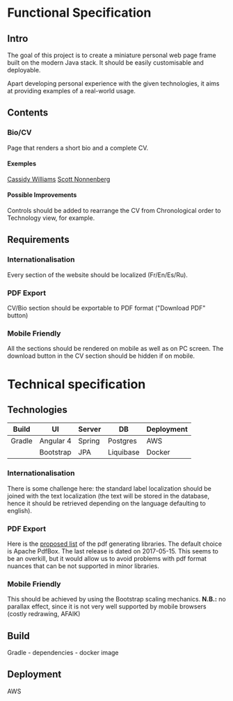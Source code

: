 # Functional Specification
## Intro
The goal of this project is to create a miniature personal web page frame built on the modern Java stack. It should be easily customisable and deployable. 

Apart developing personal experience with the given technologies, it aims at providing examples of a real-world usage.

## Contents

### Bio/CV
Page that renders a short bio and a complete CV.

#### Exemples
[Cassidy Williams](http://cassidoo.co/)
[Scott Nonnenberg](https://scottnonnenberg.com/)

#### Possible Improvements
Controls should be added to rearrange the CV from Chronological order to Technology view, for example.


## Requirements
### Internationalisation
Every section of the website should be localized (Fr/En/Es/Ru).

### PDF Export
CV/Bio section should be exportable to PDF format ("Download PDF" button)

### Mobile Friendly
All the sections should be rendered on mobile as well as on PC screen. The download button in the CV section should be hidden if on mobile.



# Technical specification
## Technologies

| Build | UI |  Server | DB | Deployment
|---|---|---|---|---
| Gradle | Angular 4 | Spring | Postgres | AWS
|| Bootstrap | JPA | Liquibase | Docker

### Internationalisation
There is some challenge here: the standard label localization should be joined with the text localization (the text will be stored in the database, hence it should be retrieved depending on the language defaulting to english).

### PDF Export
Here is the [proposed list](https://stackoverflow.com/questions/2510560/pdf-library-for-java) of the pdf generating libraries. The default choice is Apache PdfBox. The last release is dated on 2017-05-15. This seems to be an overkill, but it would allow us to avoid problems with pdf format nuances that can be not supported in minor libraries.

### Mobile Friendly
This should be achieved by using the Bootstrap scaling mechanics.
**N.B.:** no parallax effect, since it is not very well supported by mobile browsers (costly redrawing, AFAIK)

## Build
Gradle - dependencies - docker image
## Deployment
AWS
